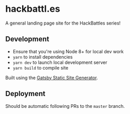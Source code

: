 # hackbattl.es

A general landing page site for the HackBattles series!

## Development

- Ensure that you're using Node 8+ for local dev work
- `yarn` to install dependencies
- `yarn dev` to launch local development server
- `yarn build` to compile site

Built using the [Gatsby Static Site Generator](https://www.gatsbyjs.org/).

## Deployment

Should be automatic following PRs to the `master` branch.